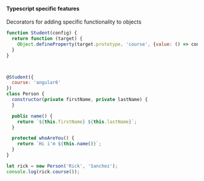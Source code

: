 #### Typescript specific features

Decorators for adding specific functionality to objects
```javascript
function Student(config) {
  return function (target) {
    Object.defineProperty(target.prototype, 'course', {value: () => config.course})
  }
}



@Student({
  course: 'angular6'
})
class Person {
  constructor(private firstName, private lastName) {
  }

  public name() {
    return `${this.firstName} ${this.lastName}`;
  }

  protected whoAreYou() {
    return `Hi i'm ${this.name()}`;
  }
}

let rick = new Person('Rick', 'Sanchez');
console.log(rick.course());
```

